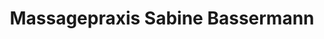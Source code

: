 ---
title: "Massagepraxis Sabine Bassermann"
url: /freigericht/massagepraxis-sabine-bassermann/
shop: Massage
---